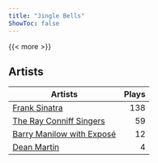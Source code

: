 ```yaml
---
title: "Jingle Bells"
ShowToc: false
---
```


{{< more >}}

## Artists
Artists | Plays 
----- | -----: 
[Frank Sinatra](/artists/frank-sinatra-739) | 138
[The Ray Conniff Singers](/artists/the-ray-conniff-singers-104851) | 59
[Barry Manilow with Exposé](/artists/barry-manilow-with-expose-30916992) | 12
[Dean Martin](/artists/dean-martin-6555) | 4

